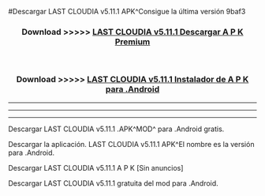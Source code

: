 #Descargar LAST CLOUDIA v5.11.1 APK^Consigue la última versión 9baf3



<div align="center">
<h3>Download >>>>> <a href="https://es-sites.web.app/?es= LAST CLOUDIA v5.11.1">LAST CLOUDIA v5.11.1 Descargar A P K Premium</a></h3><br>

<h3>Download >>>>> <a href="https://es-sites.web.app/?es= LAST CLOUDIA v5.11.1">LAST CLOUDIA v5.11.1 Instalador de A P K para .Android</a></h3>
</div>


----------------------------------------------------------

----------------------------------------------------------

----------------------------------------------------------

Descargar LAST CLOUDIA v5.11.1 .APK^MOD^ para .Android gratis.

Descargar la aplicación. LAST CLOUDIA v5.11.1 APK^El nombre es la versión para .Android.

Descargar LAST CLOUDIA v5.11.1 A P K [Sin anuncios]

Descargar LAST CLOUDIA v5.11.1 gratuita del mod para .Android.